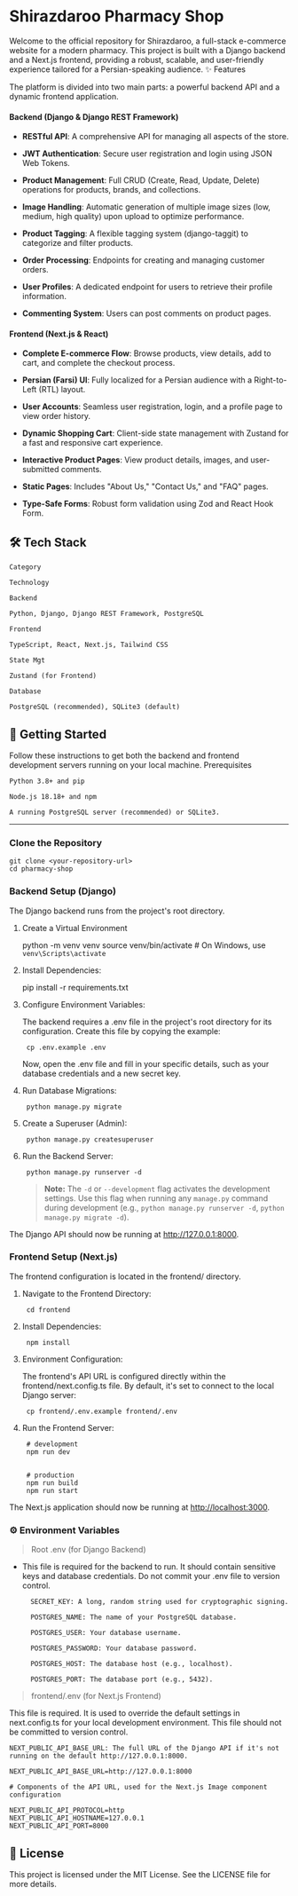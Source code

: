 # Shirazdaroo Pharmacy Shop

Welcome to the official repository for Shirazdaroo, a full-stack e-commerce website for a modern pharmacy. This project is built with a Django backend and a Next.js frontend, providing a robust, scalable, and user-friendly experience tailored for a Persian-speaking audience.
✨ Features

The platform is divided into two main parts: a powerful backend API and a dynamic frontend application.

#### Backend (Django & Django REST Framework)

- __RESTful API__: A comprehensive API for managing all aspects of the store.

- __JWT Authentication__: Secure user registration and login using JSON Web Tokens.

- __Product Management__: Full CRUD (Create, Read, Update, Delete) operations for products, brands, and collections.

- __Image Handling__: Automatic generation of multiple image sizes (low, medium, high quality) upon upload to optimize performance.

- __Product Tagging__: A flexible tagging system (django-taggit) to categorize and filter products.

- __Order Processing__: Endpoints for creating and managing customer orders.

- __User Profiles__: A dedicated endpoint for users to retrieve their profile information.

- __Commenting System__: Users can post comments on product pages.

#### Frontend (Next.js & React)

- __Complete E-commerce Flow__: Browse products, view details, add to cart, and complete the checkout process.

- __Persian (Farsi) UI__: Fully localized for a Persian audience with a Right-to-Left (RTL) layout.

- __User Accounts__: Seamless user registration, login, and a profile page to view order history.

- __Dynamic Shopping Cart__: Client-side state management with Zustand for a fast and responsive cart experience.

- __Interactive Product Pages__: View product details, images, and user-submitted comments.

- __Static Pages__: Includes "About Us," "Contact Us," and "FAQ" pages.

- __Type-Safe Forms__: Robust form validation using Zod and React Hook Form.

## 🛠️ Tech Stack

    Category

    Technology

    Backend

    Python, Django, Django REST Framework, PostgreSQL

    Frontend

    TypeScript, React, Next.js, Tailwind CSS

    State Mgt

    Zustand (for Frontend)

    Database

    PostgreSQL (recommended), SQLite3 (default)

## 🚀 Getting Started

Follow these instructions to get both the backend and frontend development servers running on your local machine.
Prerequisites

    Python 3.8+ and pip

    Node.js 18.18+ and npm

    A running PostgreSQL server (recommended) or SQLite3.

---

### Clone the Repository

    git clone <your-repository-url>
    cd pharmacy-shop

### Backend Setup (Django)

The Django backend runs from the project's root directory.

1. Create a Virtual Environment

    python -m venv venv
    source venv/bin/activate  # On Windows, use `venv\Scripts\activate`

2. Install Dependencies:

    pip install -r requirements.txt

3. Configure Environment Variables:

    The backend requires a .env file in the project's root directory for its configuration. Create this file by copying the example:

        cp .env.example .env

    Now, open the .env file and fill in your specific details, such as your database credentials and a new secret key.

4. Run Database Migrations:

        python manage.py migrate

5. Create a Superuser (Admin):

        python manage.py createsuperuser

6. Run the Backend Server:

        python manage.py runserver -d

    > **Note:** The `-d` or `--development` flag activates the development settings. Use this flag when running any `manage.py` command during development (e.g., `python manage.py runserver -d`, `python manage.py migrate -d`).

The Django API should now be running at <http://127.0.0.1:8000>.

### Frontend Setup (Next.js)

The frontend configuration is located in the frontend/ directory.

1. Navigate to the Frontend Directory:

        cd frontend

2. Install Dependencies:

        npm install

3. Environment Configuration:

    The frontend's API URL is configured directly within the frontend/next.config.ts file. By default, it's set to connect to the local Django server:

        cp frontend/.env.example frontend/.env

4. Run the Frontend Server:

        # development
        npm run dev


        # production
        npm run build
        npm run start

The Next.js application should now be running at <http://localhost:3000>.

### ⚙️ Environment Variables

> Root .env (for Django Backend)

- This file is required for the backend to run. It should contain sensitive keys and database credentials. Do not commit your .env file to version control.

        SECRET_KEY: A long, random string used for cryptographic signing.

        POSTGRES_NAME: The name of your PostgreSQL database.

        POSTGRES_USER: Your database username.

        POSTGRES_PASSWORD: Your database password.

        POSTGRES_HOST: The database host (e.g., localhost).

        POSTGRES_PORT: The database port (e.g., 5432).

> frontend/.env (for Next.js Frontend)

This file is required. It is used to override the default settings in next.config.ts for your local development environment. This file should not be committed to version control.

    NEXT_PUBLIC_API_BASE_URL: The full URL of the Django API if it's not running on the default http://127.0.0.1:8000.

    NEXT_PUBLIC_API_BASE_URL=http://127.0.0.1:8000

    # Components of the API URL, used for the Next.js Image component configuration

    NEXT_PUBLIC_API_PROTOCOL=http
    NEXT_PUBLIC_API_HOSTNAME=127.0.0.1
    NEXT_PUBLIC_API_PORT=8000

## 📄 License

This project is licensed under the MIT License. See the LICENSE file for more details.
